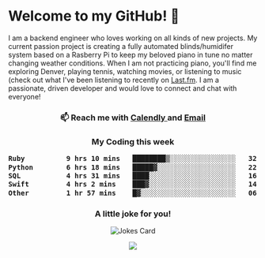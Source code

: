 <h1> Welcome to my GitHub! 👋 </h1>


  I am a backend engineer who loves working on all kinds of new projects. My current passion project is creating a fully automated blinds/humidifer system based on a Rasberry Pi to keep my beloved piano in tune no matter changing weather conditions. When I am not practicing piano, you'll find me exploring Denver, playing tennis, watching movies, or listening to music (check out what I've been listening to recently on [Last.fm](https://www.last.fm/user/mballa000). I am a passionate, driven developer and would love to connect and chat with everyone!

<h3 align = "center"> 📫 Reach me with <a href = "https://calendly.com/msbrandt00/30min"> Calendly </a> and <a href="mailto:msbrandt00@gmail.com">Email</a> 
 </h3>


 
<div align = "center"
[![Anurag's GitHub stats](https://github-readme-stats.vercel.app/api?username=mbrandt00)](https://github.com/anuraghazra/github-readme-stats)
          </div>
<h3 align="center">
  My Coding this week
<!--START_SECTION:waka-->

```txt
Ruby          9 hrs 10 mins   ████████▒░░░░░░░░░░░░░░░░   32.74 %
Python        6 hrs 18 mins   █████▓░░░░░░░░░░░░░░░░░░░   22.53 %
SQL           4 hrs 31 mins   ████░░░░░░░░░░░░░░░░░░░░░   16.15 %
Swift         4 hrs 2 mins    ███▓░░░░░░░░░░░░░░░░░░░░░   14.45 %
Other         1 hr 57 mins    █▓░░░░░░░░░░░░░░░░░░░░░░░   06.96 %
```

<!--END_SECTION:waka-->

### A little joke for you!

![Jokes Card](https://readme-jokes.vercel.app/api?hideBorder)

<a href="https://www.linkedin.com/in/mbrandt00/"><img src="https://img.shields.io/badge/linkedin-%230077B5.svg?&style=for-the-badge&logo=linkedin&logoColor=white" /></a>

